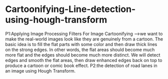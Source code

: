 # Cartoonifying-Line-detection-using-hough-transform
P1:Applying Image Processing Filters For Image Cartoonifying
   -->we want to make the real-world images look like they are genuinely
      from a cartoon. The basic idea is to fill the flat parts with some color and then draw thick
      lines on the strong edges. In other words, the flat areas should become much more flat and the
      edges should become much more distinct. We will detect edges and smooth the flat areas, then
      draw enhanced edges back on top to produce a cartoon or comic book effect.
P2:the detection of road lanes in an image using Hough Transform.
